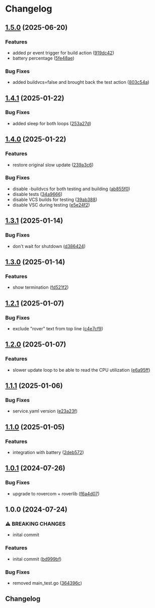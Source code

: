 # Changelog

## [1.5.0](https://github.com/VU-ASE/display/compare/v1.4.1...v1.5.0) (2025-06-20)


### Features

* added pr event trigger for build action ([919dc42](https://github.com/VU-ASE/display/commit/919dc425c233b4c9a7af9b226293fe2a1baaa3a9))
* battery percentage ([5fe48ae](https://github.com/VU-ASE/display/commit/5fe48ae3f280edf7c544120e402a7cbf1ec1ef04))


### Bug Fixes

* added buildvcs=false and brought back the test action ([803c54a](https://github.com/VU-ASE/display/commit/803c54a7acdd1b1c119faf81e4d546267aa8cf69))

## [1.4.1](https://github.com/VU-ASE/display/compare/v1.4.0...v1.4.1) (2025-01-22)


### Bug Fixes

* added sleep for both loops ([253a27d](https://github.com/VU-ASE/display/commit/253a27d69670a24c23c5f588230249aff723878a))

## [1.4.0](https://github.com/VU-ASE/display/compare/v1.3.1...v1.4.0) (2025-01-22)


### Features

* restore original slow update ([239a3c6](https://github.com/VU-ASE/display/commit/239a3c674a23895bef1be52c2c9b581be0ca0126))


### Bug Fixes

* disable -buildvcs for both testing and building ([ab855f0](https://github.com/VU-ASE/display/commit/ab855f06bc20b4a9dffb2fe725e9404d72c9f7d2))
* disable tests ([34a9666](https://github.com/VU-ASE/display/commit/34a966687ce8cabe28e9182e3e8cea65942212ec))
* disable VCS builds for testing ([39ab388](https://github.com/VU-ASE/display/commit/39ab3880274faf6c235fdb864437e74827082882))
* disable VSC during testing ([e5e24f2](https://github.com/VU-ASE/display/commit/e5e24f2f347a8b182a4a17cbd95cfaf2d32ba38a))

## [1.3.1](https://github.com/VU-ASE/display/compare/v1.3.0...v1.3.1) (2025-01-14)


### Bug Fixes

* don't wait for shutdown ([d386424](https://github.com/VU-ASE/display/commit/d386424ea8ca199afea13162772883ade1e47f18))

## [1.3.0](https://github.com/VU-ASE/display/compare/v1.2.1...v1.3.0) (2025-01-14)


### Features

* show termination ([fd521f2](https://github.com/VU-ASE/display/commit/fd521f279baed2a152c86d551f185d6c8c32ca28))

## [1.2.1](https://github.com/VU-ASE/display/compare/v1.2.0...v1.2.1) (2025-01-07)


### Bug Fixes

* exclude "rover" text from top line ([c4e7cf9](https://github.com/VU-ASE/display/commit/c4e7cf96514a841149c427743f7692b2ae32ba16))

## [1.2.0](https://github.com/VU-ASE/display/compare/v1.1.1...v1.2.0) (2025-01-07)


### Features

* slower update loop to be able to read the CPU utilization ([e6a95ff](https://github.com/VU-ASE/display/commit/e6a95ffbe30d9857d87ca99cfcf1307bf61c20d8))

## [1.1.1](https://github.com/VU-ASE/display/compare/v1.1.0...v1.1.1) (2025-01-06)


### Bug Fixes

* service.yaml version ([e23a23f](https://github.com/VU-ASE/display/commit/e23a23fe29f3e3b369ce9cd7848739f0ac453f0a))

## [1.1.0](https://github.com/VU-ASE/display/compare/v1.0.1...v1.1.0) (2025-01-05)


### Features

* integration with battery ([2deb572](https://github.com/VU-ASE/display/commit/2deb572051c852b98c9d880817874eef2e57192d))

## [1.0.1](https://github.com/VU-ASE/display/compare/v1.0.0...v1.0.1) (2024-07-26)


### Bug Fixes

* upgrade to rovercom + roverlib ([f6a4d07](https://github.com/VU-ASE/display/commit/f6a4d071eb0797626c4c7413e11bd8d5822db900))

## 1.0.0 (2024-07-24)


### ⚠ BREAKING CHANGES

* inital commit

### Features

* inital commit ([bd999bf](https://github.com/VU-ASE/display/commit/bd999bf739ef0bc03a9b480536d589b57ffb58b3))


### Bug Fixes

* removed main_test.go ([364396c](https://github.com/VU-ASE/display/commit/364396cc99fc472af622ddd573f9510c4353c47d))

## Changelog
